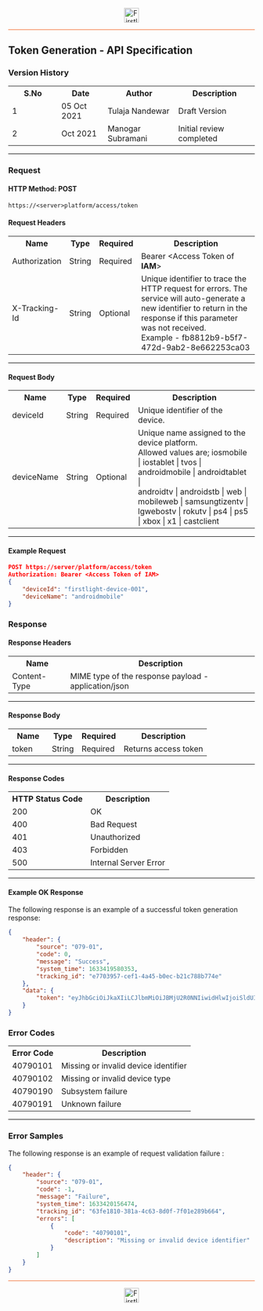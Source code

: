 <p align="center"><img src="https://cdn.shortpixel.ai/spai/w_378+q_lossy+ret_img+to_webp/https://firstlight.ai/wp-content/uploads/2021/03/300ppi-logotype-transparent.png" alt="Firstlight" height="30"/></p>

<hr style="height:1px;border-width:0;background-color:#f26524">

## Token Generation - API Specification

### Version History

<table width='100%'>
  <tr>
    <th width='20%'>S.No</th>
    <th>Date</th>
    <th>Author</th>
    <th>Description</th>
  </tr>
  <tr>
    <td>1</td>
    <td>05 Oct 2021</td>
    <td>Tulaja Nandewar</td>
    <td>Draft Version</td>
  </tr>
  <tr>
    <td>2</td>
    <td> Oct 2021</td>
    <td>Manogar Subramani</td>
    <td>Initial review completed</td>
  </tr>
</table>

<hr style="height:1px;border-width:0;background-color:black">

### Request

#### HTTP Method: POST

```
https://<server>platform/access/token

```

#### Request Headers

<table width='100%'>
  <tr>
    <th width='20%'>Name</th>
    <th>Type</th>
    <th>Required</th>
    <th>Description</th>
  </tr>
  <tr>
    <td>Authorization</td>
    <td>String</td>
    <td>Required</td>
    <td>Bearer &lt;Access Token of <b>IAM</b>&gt;</td>
  </tr>
  <tr>
    <td>X-Tracking-Id</td>
    <td>String</td>
    <td>Optional</td>
    <td>Unique identifier to trace the HTTP request for errors. The service will auto-generate a new identifier to return in the response if this parameter was not received.<br/>Example - fb8812b9-b5f7-472d-9ab2-8e662253ca03</td>
  </tr>
</table>

<hr style="height:1px;border-width:0;background-color:black">

#### Request Body

<table width="100%">
  <tr>
    <th width='20%'>Name</th>
    <th>Type</th>
    <th>Required</th>
    <th>Description</th>
  </tr>
  <tr>
    <td>deviceId</td>
    <td>String</td>
    <td>Required</td>
    <td>Unique identifier of the device.</td>
  </tr>
  <tr>
    <td>deviceName</td>
    <td>String</td>
    <td>Optional</td>
    <td>Unique name assigned to the device platform.
        <br/>Allowed values are; iosmobile | iostablet | tvos | androidmobile | androidtablet | 
        <br/>androidtv | androidstb | web | mobileweb | samsungtizentv | lgwebostv | rokutv | ps4 | ps5 | xbox | x1 | castclient</td>
  </tr>
</table>

<hr style="height:1px;border-width:0;background-color:black">

#### Example Request

```json
POST https://server/platform/access/token
Authorization: Bearer <Access Token of IAM>
{
    "deviceId": "firstlight-device-001",
    "deviceName": "androidmobile"
}
```

### Response

#### Response Headers

<table width="100%">
  <tr>
    <th>Name</th>
    <th>Description</th>
  </tr>
  <tr>
    <td>Content-Type</td>
    <td>MIME type of the response payload - application/json</td>
  </tr>
</table>

<hr style="height:1px;border-width:0;background-color:black">

#### Response Body

<table width="100%">
  <tr>
    <th width='20%'>Name</th>
    <th>Type</th>
    <th>Required</th>
    <th>Description</th>
  </tr>
 <tr>
    <td>token</td>
    <td>String</td>
    <td>Required</td>
    <td>Returns access token</td>
  </tr>
</table>

<hr style="height:1px;border-width:0;background-color:black">

#### Response Codes

<table width="100%">
  <tr>
    <th>HTTP Status Code</th>
    <th>Description</th>
  </tr>
  <tr>
    <td>200</td>
    <td>OK</td>
  </tr>
  <tr>
    <td>400</td>
    <td>Bad Request</td>
  </tr>
  <tr>
    <td>401</td>
    <td>Unauthorized</td>
  </tr>
  <tr>
    <td>403</td>
    <td>Forbidden</td>
  </tr>
  <tr>
    <td>500</td>
    <td>Internal Server Error</td>
  </tr>
</table>

<hr style="height:1px;border-width:0;background-color:black">

<div class="page"/>

#### Example OK Response

The following response is an example of a successful token generation response:
```json
{
    "header": {
        "source": "079-01",
        "code": 0,
        "message": "Success",
        "system_time": 1633419580353,
        "tracking_id": "e7703957-cef1-4a45-b0ec-b21c788b774e"
    },
    "data": {
        "token": "eyJhbGciOiJkaXIiLCJlbmMiOiJBMjU2R0NNIiwidHlwIjoiSldUIn0..o6bxxykqcsSnbz8p.RD11V6Y2Zn8ja-xENCqKSCtXOZoSwRFIO-ySquV9hrBlMW9yExt_daZ9Xdai8WrI_RQHWsXV8HEzrHQ9YhQx2k4BRH6t4E1HLYTeKN8sWJ4VPE1isjKGhnFSmb0tKwvOvbf15pqcSr9V_8S2_FB5STIc8UwGEo0f10IpG8ugQhC7g2XDfITke405sZY5n-w-HdoVZrr_rJ3Eb4pzaqoZWSaDmifBJrEacYwbdeKxJeLIoXcT0J9GM25vxAedEovjJo0g2BGr-TM7W9WAHYGQK7txY5SmuoAjs_-cGMaavWAbN4zmoO0ksCXp2Uj--YmvUinNSCiaD5HM8TJS8vCSsGOS88sNt_r-yyc1ZkTNSy9_uR3_Z9pWDdKhVsVgx2ZyLSPAQu69NXQIbI4FQah2AbunQSNSY3tmh1qHnKaZkafUo2QN9nQkWgyjxW-IvEINwJpJRt6C6_3egxTe1eI_JtnKFWVrQe47epgiX9ORAtbQv7pOLKpIwzrI1G_HZFqdE73Gyr2vIrRQjqbhjUpCzw.87vbqxVjJSEFCDTn4cHAAA"
    }
}
```

### Error Codes

<table width="100%">
  <tr>
    <th>Error Code</th>
    <th>Description</th>
  </tr>
  <tr>
    <td>40790101</td>
    <td>Missing or invalid device identifier</td>
  </tr>
  <tr>
    <td>40790102</td>
    <td>Missing or invalid device type</td>
  </tr>
  <tr>
    <td>40790190</td>
    <td>Subsystem failure</td>
  </tr>
  <tr>
    <td>40790191</td>
    <td>Unknown failure</td>
  </tr>
</table>

<hr style="height:1px;border-width:0;background-color:black">

### Error Samples

The following response is an example of request validation failure :
```json
{
    "header": {
        "source": "079-01",
        "code": -1,
        "message": "Failure",
        "system_time": 1633420156474,
        "tracking_id": "63fe1810-381a-4c63-8d0f-7f01e289b664",
        "errors": [
            {
                "code": "40790101",
                "description": "Missing or invalid device identifier"
            }
        ]
    }
}
```

<hr style="height:1px;border-width:0;background-color:#f26524">

<p align="center"><img src="https://cdn.shortpixel.ai/spai/w_378+q_lossy+ret_img+to_webp/https://firstlight.ai/wp-content/uploads/2021/03/300ppi-logotype-transparent.png" alt="Firstlight" height="30"/></p>